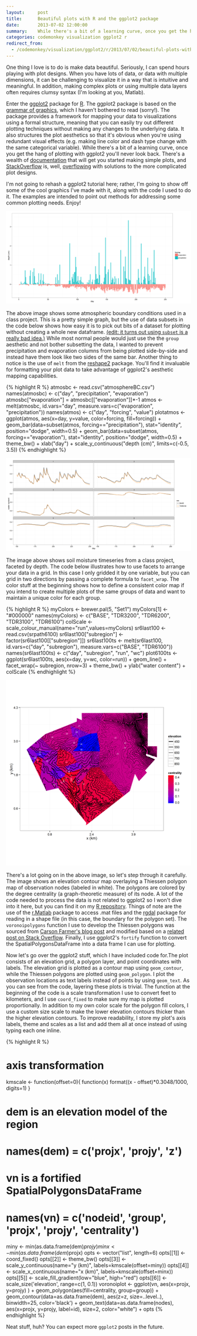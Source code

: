 ```yaml
---
layout:     post
title:      Beautiful plots with R and the ggplot2 package
date:       2013-07-02 12:00:00
summary:    While there's a bit of a learning curve, once you get the hang of plotting with ggplot2 you'll never look back.
categories: codemonkey visualization ggplot2 r
redirect_from:
  - /codemonkey/visualization/ggplot2/r/2013/07/02/beautiful-plots-with-r-and-the-ggplot2-package/
---
```


One thing I love is to do is make data beautiful. Seriously, I can spend hours playing with plot designs. When you have lots of data, or data with multiple dimensions, it can be challenging to visualize it in a way that is intuitive and meaningful. In addition, making complex plots or using multiple data layers often requires clumsy syntax (I'm looking at you, Matlab).

Enter the <a href="http://ggplot2.org/">ggplot2</a> package for <a href="http://www.r-project.org/">R</a>. The ggplot2 package is based on the <a href="http://www.cs.uic.edu/~wilkinson/TheGrammarOfGraphics/GOG.html">grammar of graphics</a>, which I haven't bothered to read (sorry!). The package provides a framework for mapping your data to visualizations using a formal structure, meaning that you can easily try out different plotting techniques without making any changes to the underlying data. It also structures the plot aesthetics so that it's obvious when you're using redundant visual effects (e.g. making line color and dash type change with the same categorical variable). While there's a bit of a learning curve, once you get the hang of plotting with ggplot2 you'll never look back. There's a wealth of <a href="http://docs.ggplot2.org/current/">documentation</a> that will get you started making simple plots, and <a href="http://stackoverflow.com/">StackOverflow</a> is, well, <a href="http://stackoverflow.com/search?q=ggplot2">overflowing</a> with solutions to the more complicated plot designs.

I'm not going to rehash a ggplot2 tutorial here; rather, I'm going to show off some of the cool graphics I've made with it, along with the code I used to do it. The examples are intended to point out methods for addressing some common plotting needs. Enjoy!

![Atmospheric boundary conditions used in a class project](/images/2013-04-01-plotatmos.png)

The above image shows some atmospheric boundary conditions used in a class project. This is a pretty simple graph, but the use of data subsets in the code below shows how easy it is to pick out bits of a dataset for plotting without creating a whole new dataframe. <ins>(edit: it turns out using `subset` is a <a href="http://stackoverflow.com/questions/9860090/in-r-why-is-better-than-subset">really bad idea</a>.)</ins> While most normal people would just use the the `group` aesthetic and not bother subsetting the data, I wanted to prevent precipitation and evaporation columns from being plotted side-by-side and instead have them look like two sides of the same bar. Another thing to notice is the use of `melt` from the <a href="http://cran.r-project.org/web/packages/reshape2/index.html">reshape2</a> package. You'll find it invaluable for formatting your plot data to take advantage of ggplot2's aesthetic mapping capabilities.

{% highlight R %}
atmosbc <- read.csv("atmosphereBC.csv")
names(atmosbc) <- c("day", "precipitation", "evaporation")
atmosbc["evaporation"] = atmosbc[["evaporation"]]*-1
atmos <- melt(atmosbc, id.vars="day", 
              measure.vars=c("evaporation", "precipitation"))
names(atmos) <- c("day", "forcing", "value")
plotatmos <- ggplot(atmos, aes(x=day, y=value, color=forcing, fill=forcing)) + 
             geom_bar(data=subset(atmos, forcing=="precipitation"), 
                      stat="identity", position="dodge", width=0.5) + 
             geom_bar(data=subset(atmos, forcing=="evaporation"), 
                      stat="identity", position="dodge", width=0.5) +
             theme_bw() + xlab("day") + 
             scale_y_continuous("depth (cm)", limits=c(-0.5, 3.5))
{% endhighlight %}

![Soil moisture timeseries from a class project, faceted by depth](/images/2013-04-01-soilmoisture-ts.png)

The image above shows soil moisture timeseries from a class project, faceted by depth. The code below illustrates how to use facets to arrange your data in a grid. In this case I only gridded it by one variable, but you can grid in two directions by passing a complete formula to `facet_wrap`. The color stuff at the beginning shows how to define a consistent color map if you intend to create multiple plots of the same groups of data and want to maintain a unique color for each group.

{% highlight R %}
myColors <- brewer.pal(5, "Set1")
myColors[1] <- "#000000"
names(myColors) <- c("BASE", "TDR3200", "TDR6200", "TDR3100", "TDR6100")
colScale <- scale_colour_manual(name="run",values=myColors)
sr6last100 <- read.csv(srpath6100)
sr6last100["subregion"] <- factor(sr6last100[["subregion"]])
sr6last100ts <- melt(sr6last100, id.vars=c("day", "subregion"), 
                       measure.vars=c("BASE", "TDR6100"))
names(sr6last100ts) <- c("day", "subregion", "run", "wc")
plot6100ts <- ggplot(sr6last100ts, aes(x=day, y=wc, color=run)) + 
              geom_line() + facet_wrap(~ subregion, nrow=3) + 
              theme_bw() + ylab("water content") + colScale
{% endhighlight %}


![Elevation contour map overlaying a Thiessen polygon map of observation nodes (labeled in white). The polygons are colored by the degree centrality (a graph-theoretic measure) of its node.](/images/2013-04-01-voronoi.png)

There's a lot going on in the above image, so let's step through it carefully. The image shows an elevation contour map overlaying a Thiessen polygon map of observation nodes (labeled in white). The polygons are colored by the degree centrality (a graph-theoretic measure) of its node. A lot of the code needed to process the data is not related to ggplot2 so I won't dive into it here, but you can find it on my <a href="https://github.com/mkoohafkan/UCBcode-R/blob/master/ggnetworks/points-to-voronoi.r">R repository</a>. Things of note are the use of the <a href="http://cran.r-project.org/web/packages/R.matlab/index.html">r.Matlab</a> package to access .mat files and the <a href="http://cran.r-project.org/web/packages/rgdal/index.html">rgdal</a> package for reading in a shape file (in this case, the boundary for the polygon set). The `voronoipolygons` function I use to develop the Thiessen polygons was sourced from <a href="http://www.carsonfarmer.com/2009/09/voronoi-polygons-with-r/">Carson Farmer's blog post</a> and modified based on a <a href="http://stackoverflow.com/questions/12156475/combine-voronoi-polygons-and-maps">related post on Stack Overflow</a>. Finally, I use ggplot2's `fortify` function to convert the SpatialPolygonsDataFrame into a data frame I can use for plotting.

Now let's go over the ggplot2 stuff, which I have included code for.The plot consists of an elevation grid, a polygon layer, and point coordinates with labels. The elevation grid is plotted as a contour map using `geom_contour`, while the Thiessen polygons are plotted using `geom_polygon`. I plot the observation locations as text labels instead of points by using `geom_text`. As you can see from the code, layering these plots is trivial. The function at the beginning of the code is a scale transformation I use to convert feet to kilometers, and I use `coord_fixed` to make sure my map is plotted proportionally. In addition to my own color scale for the polygon fill colors, I use a custom size scale to make the lower elevation contours thicker than the higher elevation contours. To improve readability, I store my plot's axis labels, theme and scales as a list and add them all at once instead of using typing each one inline.

{% highlight R %}
# axis transformation
kmscale <- function(offset=0){
 function(x) format((x - offset)*0.3048/1000, digits=1)
}

# dem is an elevation model of the region
# names(dem) = c('projx', 'projy', 'z')
# vn is a fortified SpatialPolygonsDataFrame
# names(vn) = c('nodeid', 'group', 'projx', 'projy', 'centrality')
miny <- min(as.data.frame(dem)$projy)
minx <- min(as.data.frame(dem)$projx)
opts <- vector("list", length=6)
opts[[1]] <- coord_fixed()
opts[[2]] <- theme_bw()
opts[[3]] <- scale_y_continuous(name="y (km)", labels=kmscale(offset=miny))
opts[[4]] <- scale_x_continuous(name="x (km)", labels=kmscale(offset=minx))
opts[[5]] <- scale_fill_gradient(low="blue", high="red")
opts[[6]] <- scale_size('elevation', range=c(1, 0.1))
voronoiplot <- ggplot(vn, aes(x=projx, y=projy) ) + 
               geom_polygon(aes(fill=centrality, group=group)) + 
               geom_contour(data=as.data.frame(dem), 
                            aes(z=z, size=..level..), 
                            binwidth=25, color='black') +
               geom_text(data=as.data.frame(nodes), 
                         aes(x=projx, y=projy, label=id), 
                         size=2, color="white") + 
               opts
{% endhighlight %}

Neat stuff, huh? You can expect more `ggplot2` posts in the future.
